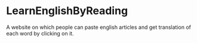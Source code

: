# LearnEnglishByReading
A website on which people can paste english articles and get translation of each word by clicking on it.
